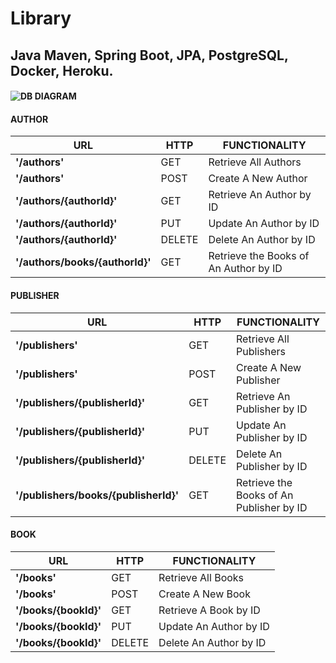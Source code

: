 # Library

##  Java Maven, Spring Boot, JPA, PostgreSQL, Docker, Heroku.

#### ![DB DIAGRAM](https://dbdiagram.io/d/602becd380d742080a3abef0)

#### AUTHOR
| URL | HTTP | FUNCTIONALITY |
|--|--|--|
| **'/authors'** | GET | Retrieve All Authors |
| **'/authors'** | POST | Create A New Author |
| **'/authors/{authorId}'** | GET | Retrieve An Author by ID |
| **'/authors/{authorId}'** | PUT | Update An Author by ID |
| **'/authors/{authorId}'** | DELETE | Delete An Author by ID|
| **'/authors/books/{authorId}'** | GET | Retrieve the Books of An Author by ID|

#### PUBLISHER
| URL | HTTP | FUNCTIONALITY |
|--|--|--|
| **'/publishers'** | GET | Retrieve All Publishers |
| **'/publishers'** | POST | Create A New Publisher |
| **'/publishers/{publisherId}'** | GET | Retrieve An Publisher by ID |
| **'/publishers/{publisherId}'** | PUT | Update An Publisher by ID |
| **'/publishers/{publisherId}'** | DELETE | Delete An Publisher by ID|
| **'/publishers/books/{publisherId}'** | GET | Retrieve the Books of An Publisher by ID|

#### BOOK
| URL | HTTP | FUNCTIONALITY |
|--|--|--|
| **'/books'** | GET | Retrieve All Books |
| **'/books'** | POST | Create A New Book |
| **'/books/{bookId}'** | GET | Retrieve A Book by ID |
| **'/books/{bookId}'** | PUT | Update An Author by ID |
| **'/books/{bookId}'** | DELETE | Delete An Author by ID|
